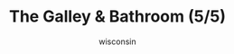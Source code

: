 ---
media: "images/rounds/soviet/bathroom_5.png"
media_type: image
title: The Galley & Bathroom (5/5)
author: wisconsin
desc: Marine Kwon Myong-hwa discovers the Kharkovchanka's onboard galley and bathroom.
---
